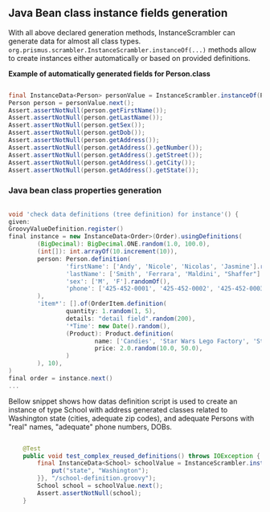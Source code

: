 ## Java Bean class instance fields generation
With all above declared generation methods, InstanceScrambler can generate data for almost all class types.
`org.prismus.scrambler.InstanceScrambler.instanceOf(...)` methods allow to create instances either automatically or based on 
provided definitions.

**Example of automatically generated fields for Person.class**  
```java

final InstanceData<Person> personValue = InstanceScrambler.instanceOf(Person.class);
Person person = personValue.next();
Assert.assertNotNull(person.getFirstName());
Assert.assertNotNull(person.getLastName());
Assert.assertNotNull(person.getSex());
Assert.assertNotNull(person.getDob());
Assert.assertNotNull(person.getAddress());
Assert.assertNotNull(person.getAddress().getNumber());
Assert.assertNotNull(person.getAddress().getStreet());
Assert.assertNotNull(person.getAddress().getCity());
Assert.assertNotNull(person.getAddress().getState());

```

### Java bean class properties generation

```groovy

void 'check data definitions (tree definition) for instance'() {
given:
GroovyValueDefinition.register()
final instance = new InstanceData<Order>(Order).usingDefinitions(
        (BigDecimal): BigDecimal.ONE.random(1.0, 100.0),
        (int[]): int.arrayOf(10.increment(10)),
        person: Person.definition(
                'firstName': ['Andy', 'Nicole', 'Nicolas', 'Jasmine'].randomOf(),
                'lastName': ['Smith', 'Ferrara', 'Maldini', "Shaffer"].randomOf(),
                'sex': ['M', 'F'].randomOf(),
                'phone': ['425-452-0001', '425-452-0002', '425-452-0003', "425-452-0004"].randomOf()
        ),
        'item*': [].of(OrderItem.definition(
                quantity: 1.random(1, 5),
                details: "detail field".random(200),
                '*Time': new Date().random(),
                (Product): Product.definition(
                        name: ['Candies', 'Star Wars Lego Factory', 'Star War Ninja GO'].randomOf(),
                        price: 2.0.random(10.0, 50.0),
                )
        ), 10),
)
final order = instance.next()
...

```

Bellow snippet shows how datas definition script is used to create an instance of type School 
with address generated classes related to Washington state (cities, adequate zip codes), and adequate Persons with "real" 
names, "adequate" phone numbers, DOBs.

```java

    @Test
    public void test_complex_reused_definitions() throws IOException {
        final InstanceData<School> schoolValue = InstanceScrambler.instanceOf(School.class, new HashMap<String, Object>() {{
            put("state", "Washington");
        }}, "/school-definition.groovy");
        School school = schoolValue.next();
        Assert.assertNotNull(school);
    }
    
```
